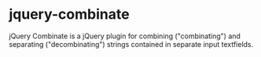 jquery-combinate
================

jQuery Combinate is a jQuery plugin for combining ("combinating") and separating ("decombinating") strings contained in separate input textfields.